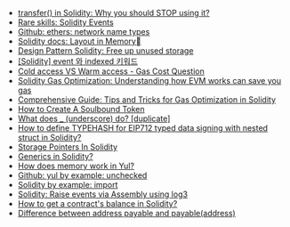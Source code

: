 - [transfer() in Solidity: Why you should STOP using it?](https://www.immunebytes.com/blog/transfer-in-solidity-why-you-should-stop-using-it/)
- [Rare skills: Solidity Events](https://www.rareskills.io/post/ethereum-events#:~:text=Gas%20cost%20to%20emit%20Solidity%20event&text=Each%20event%20costs%20at%20least,included%20most%20of%20the%20time.)
- [Github: ethers: network name types](https://github.com/ethers-io/ethers.js/blob/master/packages/networks/src.ts/index.ts#L179)
- [Solidity docs: Layout in Memory](https://docs.soliditylang.org/en/latest/internals/layout_in_memory.html)
- [Design Pattern Solidity: Free up unused storage](https://soliditydeveloper.com/design-pattern-solidity-free-up-unused-storage)
- [[Solidity] event 와 indexed 키워드](https://velog.io/@octo__/Solidity-event-%EC%99%80-indexed-%ED%82%A4%EC%9B%8C%EB%93%9C)
- [Cold access VS Warm access - Gas Cost Question](https://ethereum.stackexchange.com/questions/149658/cold-access-vs-warm-access-gas-cost-question)
- [Solidity Gas Optimization: Understanding how EVM works can save you gas](https://medium.com/@bloqarl/solidity-gas-optimization-1-understanding-how-evm-works-can-save-you-gas-44c87011b295)
- [Comprehensive Guide: Tips and Tricks for Gas Optimization in Solidity](https://coinsbench.com/comprehensive-guide-tips-and-tricks-for-gas-optimization-in-solidity-5380db734404)
- [How to Create A Soulbound Token](https://www.quicknode.com/guides/ethereum-development/smart-contracts/how-to-create-a-soulbound-token)
- [What does \_ (underscore) do? [duplicate]](https://ethereum.stackexchange.com/questions/19171/what-does-underscore-do)
- [How to define TYPEHASH for EIP712 typed data signing with nested struct in Solidity?](https://stackoverflow.com/questions/75019935/how-to-define-typehash-for-eip712-typed-data-signing-with-nested-struct-in-solid)
- [Storage Pointers In Solidity](https://coinsbench.com/storage-pointers-in-solidity-4a2d7c55a054)
- [Generics in Solidity?](https://www.reddit.com/r/ethdev/comments/7o3jjp/generics_in_solidity/)
- [How does memory work in Yul?](https://www.alchemy.com/overviews/yul-memory)
- [Github: yul by example: unchecked](https://github.com/Perelyn-sama/yul_by_example/blob/main/src/Unchecked.sol)
- [Solidity by example: import](https://solidity-by-example.org/import/)
- [Solidity: Raise events via Assembly using log3](https://ethereum.stackexchange.com/questions/72817/solidity-raise-events-via-assembly-using-log3)
- [How to get a contract's balance in Solidity?](https://ethereum.stackexchange.com/questions/21448/how-to-get-a-contracts-balance-in-solidity)
- [Difference between address payable and payable(address)](https://ethereum.stackexchange.com/questions/135821/difference-between-address-payable-and-payableaddress)
